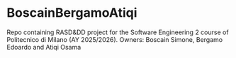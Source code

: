 # BoscainBergamoAtiqi
Repo containing RASD&amp;DD project for the Software Engineering 2 course of Politecnico di Milano (AY 2025/2026). Owners: Boscain Simone, Bergamo Edoardo and Atiqi Osama
